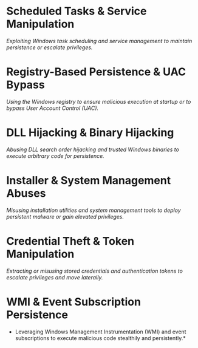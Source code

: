 # Scheduled Tasks & Service Manipulation
*Exploiting Windows task scheduling and service management to maintain persistence or escalate privileges.*

# Registry-Based Persistence & UAC Bypass
*Using the Windows registry to ensure malicious execution at startup or to bypass User Account Control (UAC).*

# DLL Hijacking & Binary Hijacking
*Abusing DLL search order hijacking and trusted Windows binaries to execute arbitrary code for persistence.*

# Installer & System Management Abuses
*Misusing installation utilities and system management tools to deploy persistent malware or gain elevated privileges.*

# Credential Theft & Token Manipulation
*Extracting or misusing stored credentials and authentication tokens to escalate privileges and move laterally.*

# WMI & Event Subscription Persistence
* Leveraging Windows Management Instrumentation (WMI) and event subscriptions to execute malicious code stealthily and persistently.*
